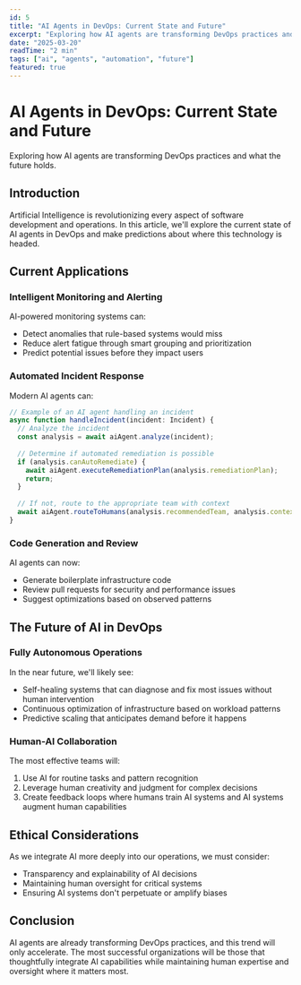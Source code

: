 ```yaml
---
id: 5
title: "AI Agents in DevOps: Current State and Future"
excerpt: "Exploring how AI agents are transforming DevOps practices and what the future holds."
date: "2025-03-20"
readTime: "2 min"
tags: ["ai", "agents", "automation", "future"]
featured: true
---
```


# AI Agents in DevOps: Current State and Future

Exploring how AI agents are transforming DevOps practices and what the future holds.

## Introduction

Artificial Intelligence is revolutionizing every aspect of software development and operations. In this article, we'll explore the current state of AI agents in DevOps and make predictions about where this technology is headed.

## Current Applications

### Intelligent Monitoring and Alerting

AI-powered monitoring systems can:

- Detect anomalies that rule-based systems would miss
- Reduce alert fatigue through smart grouping and prioritization
- Predict potential issues before they impact users

### Automated Incident Response

Modern AI agents can:

```typescript
// Example of an AI agent handling an incident
async function handleIncident(incident: Incident) {
  // Analyze the incident
  const analysis = await aiAgent.analyze(incident);
  
  // Determine if automated remediation is possible
  if (analysis.canAutoRemediate) {
    await aiAgent.executeRemediationPlan(analysis.remediationPlan);
    return;
  }
  
  // If not, route to the appropriate team with context
  await aiAgent.routeToHumans(analysis.recommendedTeam, analysis.context);
}
```

### Code Generation and Review

AI agents can now:

- Generate boilerplate infrastructure code
- Review pull requests for security and performance issues
- Suggest optimizations based on observed patterns

## The Future of AI in DevOps

### Fully Autonomous Operations

In the near future, we'll likely see:

- Self-healing systems that can diagnose and fix most issues without human intervention
- Continuous optimization of infrastructure based on workload patterns
- Predictive scaling that anticipates demand before it happens

### Human-AI Collaboration

The most effective teams will:

1. Use AI for routine tasks and pattern recognition
2. Leverage human creativity and judgment for complex decisions
3. Create feedback loops where humans train AI systems and AI systems augment human capabilities

## Ethical Considerations

As we integrate AI more deeply into our operations, we must consider:

- Transparency and explainability of AI decisions
- Maintaining human oversight for critical systems
- Ensuring AI systems don't perpetuate or amplify biases

## Conclusion

AI agents are already transforming DevOps practices, and this trend will only accelerate. The most successful organizations will be those that thoughtfully integrate AI capabilities while maintaining human expertise and oversight where it matters most.
